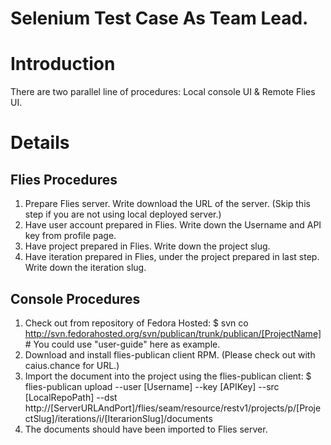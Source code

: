 # Selenium Test Case As Team Lead.

# Introduction

There are two parallel line of procedures: Local console UI & Remote Flies UI.

# Details

## Flies Procedures

1. Prepare Flies server. Write download the URL of the server. (Skip this step if you are not using local deployed server.)
1. Have user account prepared in Flies. Write down the Username and API key from profile page.
1. Have project prepared in Flies. Write down the project slug.
1. Have iteration prepared in Flies, under the project prepared in last step. Write down the iteration slug.

## Console Procedures

1. Check out from repository of Fedora Hosted:
    $ svn co http://svn.fedorahosted.org/svn/publican/trunk/publican/[ProjectName] # You could use "user-guide" here as example.
1. Download and install flies-publican client RPM. (Please check out with caius.chance for URL.)
1. Import the document into the project using the flies-publican client:
    $ flies-publican upload --user [Username] --key [APIKey] --src [LocalRepoPath] --dst http://[ServerURLAndPort]/flies/seam/resource/restv1/projects/p/[ProjectSlug]/iterations/i/[IterarionSlug]/documents
1. The documents should have been imported to Flies server.